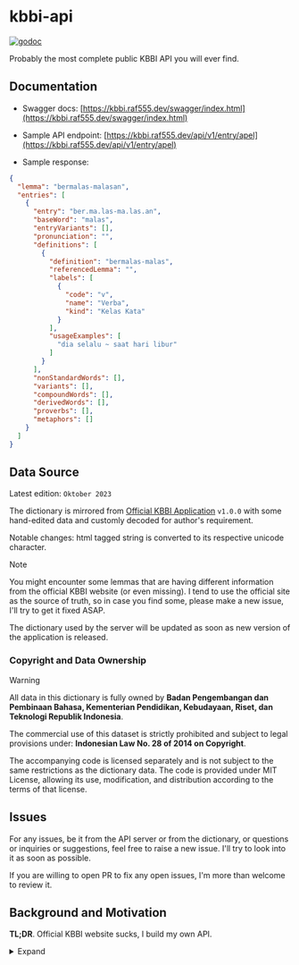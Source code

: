 # kbbi-api

[![godoc](https://godoc.org/github.com/raf555/kbbi-api/pkg/kbbi?status.svg)][godoc]

[godoc]: https://godoc.org/github.com/raf555/kbbi-api/pkg/kbbi

Probably the most complete public KBBI API you will ever find. 


## Documentation

- Swagger docs: [https://kbbi.raf555.dev/swagger/index.html](https://kbbi.raf555.dev/swagger/index.html)

- Sample API endpoint: [https://kbbi.raf555.dev/api/v1/entry/apel](https://kbbi.raf555.dev/api/v1/entry/apel)

- Sample response:

```json
{
  "lemma": "bermalas-malasan",
  "entries": [
    {
      "entry": "ber.ma.las-ma.las.an",
      "baseWord": "malas",
      "entryVariants": [],
      "pronunciation": "",
      "definitions": [
        {
          "definition": "bermalas-malas",
          "referencedLemma": "",
          "labels": [
            {
              "code": "v",
              "name": "Verba",
              "kind": "Kelas Kata"
            }
          ],
          "usageExamples": [
            "dia selalu ~ saat hari libur"
          ]
        }
      ],
      "nonStandardWords": [],
      "variants": [],
      "compoundWords": [],
      "derivedWords": [],
      "proverbs": [],
      "metaphors": []
    }
  ]
}
```


## Data Source

Latest edition: `Oktober 2023`

The dictionary is mirrored from [Official KBBI Application][] `v1.0.0` with some hand-edited data and customly decoded for author's requirement.

Notable changes: html tagged string is converted to its respective unicode character.

> [!NOTE]  
> You might encounter some lemmas that are having different information from the official KBBI website (or even missing). I tend to use the official site as the source of truth, so in case you find some, please make a new issue, I'll try to get it fixed ASAP.

The dictionary used by the server will be updated as soon as new version of the application is released.

### Copyright and Data Ownership

> [!WARNING]  
> All data in this dictionary is fully owned by **Badan Pengembangan dan Pembinaan Bahasa, Kementerian Pendidikan, Kebudayaan, Riset, dan Teknologi Republik Indonesia**.
> 
> The commercial use of this dataset is strictly prohibited and subject to legal provisions under: **Indonesian Law No. 28 of 2014 on Copyright**.
>
> The accompanying code is licensed separately and is not subject to the same restrictions as the dictionary data. The code is provided under MIT License, allowing its use, modification, and distribution according to the terms of that license.

## Issues

For any issues, be it from the API server or from the dictionary, or questions or inquiries or suggestions, feel free to raise a new issue. I'll try to look into it as soon as possible.

If you are willing to open PR to fix any open issues, I'm more than welcome to review it.

## Background and Motivation

**TL;DR**. Official KBBI website sucks, I build my own API.

<details>
  <summary>Expand</summary>

Due to recent [Official KBBI Website][] introducing Cloudflare firewall to their site and limiting user's request to only a couple of lemmas for each day, my personal chatbot which scraps the website for the lemma information became unusable. Even as an actual user, it is kind of frustrating, really.

<img width="942" alt="Image" src="https://github.com/user-attachments/assets/7dc09b77-cde6-4140-ab84-f129823c7816" />

I did a bit of research to find a free public KBBI API on the internet, but most of them don't really give the information that I need that I have used on the chatbot (e.g. they does not fully cover the KBBI lemma response cases). Most of the APIs I found are also doing scraping to the KBBI website, which makes them unusable anyway. I found some that uses offline data though, but most of them are outdated already, and they don't really fit into my chatbot.

Since I'm too lazy to make a Cloudflare bypasser, I decided to make this API server. Since I want to make the information provided by this API to be as complete as possible and as fast as possible (for my chatbot), I opted for looking into the [Official KBBI Application][] since it is offline and it should have all the information I need.

Long story short, I was able to scrap all lemmas from there *(I won't tell how I did this though (yet?))*. All data used in this API is completely from the application (with some additional hand-edited data). They are then decoded and parsed to fit my requirement. It ends up perfectly as I wanted. The final product is the one you see on the API response.

Feel free to use the API as much as you want, there is no rate limiting as of now (**not yet, at least**). As long as the server can handle the traffic and does not exceed the free resources usage on the cloud provider I used, lol.
</details>

[Official KBBI Website]: https://kbbi.kemdikbud.go.id/

[Official KBBI Application]: https://play.google.com/store/apps/details?id=yuku.kbbi5
